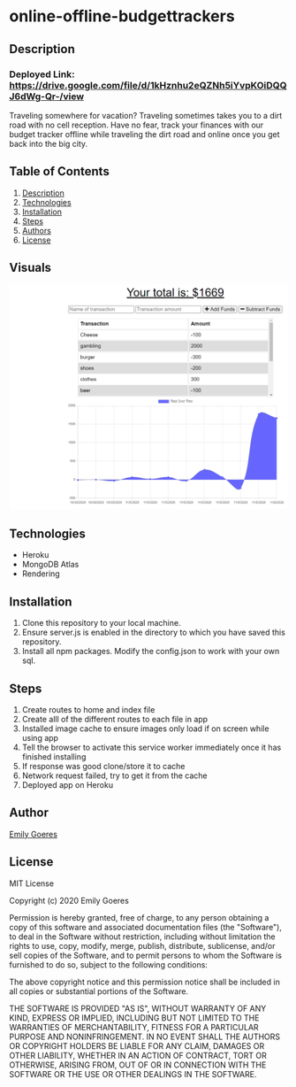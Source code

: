 # online-offline-budgettrackers

## Description
<!-- ### Deployed link: https://egfitnesstracker.herokuapp.com/  -->
### Deployed Link: https://drive.google.com/file/d/1kHznhu2eQZNh5iYvpKOiDQQJ6dWg-Qr-/view
Traveling somewhere for vacation? Traveling sometimes takes you to a dirt road with no cell reception. Have no fear, track your finances with our budget tracker offline while traveling the dirt road and online once you get back into the big city.

## Table of Contents
1. [Description](#-Description)
1. [Technologies](#Technologies)
1. [Installation](#Installation)
1. [Steps](#Steps)
1. [Authors](#Authors)
1. [License](#License)

## Visuals 

![budgettracker](https://github.com/emilygoeres/online-offline-budgettrackers/blob/main/budget.PNG)

## Technologies 
* Heroku
* MongoDB Atlas
* Rendering

## Installation
1. Clone this repository to your local machine. 
1. Ensure server.js is enabled in the directory to which you have saved this repository. 
1. Install all npm packages. Modify the config.json to work with your own sql.  
    
## Steps
1. Create routes to home and index file
2. Create alll of the different routes to each file in app
3. Installed image cache to ensure images only load if on screen while using app
4. Tell the browser to activate this service worker immediately once it has finished installing
5. If response was good clone/store it to cache
6. Network request failed, try to get it from the cache
7. Deployed app on Heroku 

## Author

[Emily Goeres](https://github.com/emilygoeres)

## License 

MIT License

Copyright (c) 2020  Emily Goeres

Permission is hereby granted, free of charge, to any person obtaining a copy of this software and associated documentation files (the "Software"), to deal in the Software without restriction, including without limitation the rights to use, copy, modify, merge, publish, distribute, sublicense, and/or sell copies of the Software, and to permit persons to whom the Software is furnished to do so, subject to the following conditions:

The above copyright notice and this permission notice shall be included in all copies or substantial portions of the Software.

THE SOFTWARE IS PROVIDED "AS IS", WITHOUT WARRANTY OF ANY KIND, EXPRESS OR IMPLIED, INCLUDING BUT NOT LIMITED TO THE WARRANTIES OF MERCHANTABILITY, FITNESS FOR A PARTICULAR PURPOSE AND NONINFRINGEMENT. IN NO EVENT SHALL THE AUTHORS OR COPYRIGHT HOLDERS BE LIABLE FOR ANY CLAIM, DAMAGES OR OTHER LIABILITY, WHETHER IN AN ACTION OF CONTRACT, TORT OR OTHERWISE, ARISING FROM, OUT OF OR IN CONNECTION WITH THE SOFTWARE OR THE USE OR OTHER DEALINGS IN THE SOFTWARE.